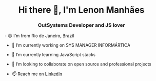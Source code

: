 <h1 align="center">Hi there 👋, I'm Lenon Manhães</h1>
<h3 align="center">OutSystems Developer and JS lover</h3>
<!--
**lenonlmsv/lenonlmsv** is a ✨ _special_ ✨ repository because its `README.md` (this file) appears on your GitHub profile.
-->
- 😄 I'm from Rio de Janeiro, Brazil

- 🔭 I’m currently working on SYS MANAGER INFORMÁRTICA

- 🌱 I’m currently learning JavaScript stacks

- 👯 I’m looking to collaborate on open source and professional projects

- 📫 Reach me on [LinkedIn](https://www.linkedin.com/in/lenonmanhaes)
